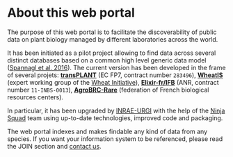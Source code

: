 # About this web portal

The purpose of this web portal is to facilitate the discoverability of public data on plant biology managed by different laboratories across the world.

It has been initiated as a pilot project allowing to find data across several distinct databases based on a common high level generic data model ([Spannagl et al. 2016](https://www.ncbi.nlm.nih.gov/pubmed/27898761)).
The current version has been developed in the frame of several projets: [**transPLANT**](http://transplantdb.eu/) (EC FP7, contract number `283496`), [**WheatIS**](www.wheatis.org) (expert working group of the [Wheat Initiative](https://www.wheatinitiative.org/)), [**Elixir-fr/IFB**](https://www.france-bioinformatique.fr/en/elixir-fr) (ANR, contract number `11-INBS-0013`), [**AgroBRC-Rare**](https://www.agrobrc-rare.org) (federation of French biological resources centers).

In particular, it has been upgraded by [INRAE-URGI](https://urgi.versailles.inrae.fr/) with the help of the [Ninja Squad](https://ninja-squad.com/) team using up-to-date technologies, improved code and packaging.

The web portal indexes and makes findable any kind of data from any species.
If you want your information system to be referenced, please read the JOIN section and [contact us](mailto:urgi-data@inrae.fr?subject=%5BData%20Discovery%5D).
